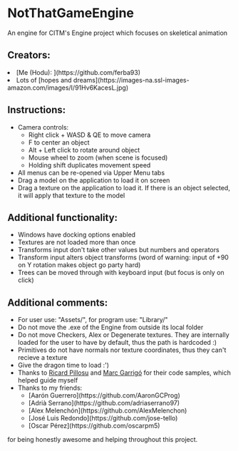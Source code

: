 # NotThatGameEngine
An engine for CITM's Engine project which focuses on skeletical animation

## Creators:
<li>[Me (Hodu): ](https://github.com/ferba93)</li>
<li>Lots of [hopes and dreams](https://images-na.ssl-images-amazon.com/images/I/91Hv6KacesL.jpg)</li>

## Instructions:
- Camera controls:<br/>
	<ul>
	<li>Right click + WASD & QE to move camera</li>
	<li>F to center an object</li>
	<li>Alt + Left click to rotate around object</li>
	<li>Mouse wheel to zoom (when scene is focused)</li>
	<li>Holding shift duplicates movement speed</li>
	</ul>
- All menus can be re-opened via Upper Menu tabs<br/>
- Drag a model on the application to load it on screen<br/>
- Drag a texture on the application to load it. If there is an object selected, it will apply that texture to the model<br/>

## Additional functionality:
- Windows have docking options enabled<br/>
- Textures are not loaded more than once<br/>
- Transforms input don't take other values but numbers and operators<br/>
- Transform input alters object transforms (word of warning: input of +90 on Y rotation makes object go party hard)<br/>
- Trees can be moved through with keyboard input (but focus is only on click)<br/>

## Additional comments:
- For user use: "Assets/", for program use: "Library/" <br/>
- Do not move the .exe of the Engine from outside its local folder <br/>
- Do not move Checkers, Alex or Degenerate textures. They are internally loaded for the user to have by default, thus the path is hardcoded :) <br/>
- Primitives do not have normals nor texture coordinates, thus they can't recieve a texture <br/>
- Give the dragon time to load :')<br/>
- Thanks to [Ricard Pillosu](https://github.com/d0n3val/Edu-Game-Engine) and [Marc Garrigó](https://github.com/markitus18/Thor-Engine) for their code samples, which helped guide myself <br/>
- Thanks to my friends:<br/>
	<ul>
	<li>[Aarón Guerrero](https://github.com/AaronGCProg)</li>
	<li>[Adrià Serrano](https://github.com/adriaserrano97)</li>
	<li>[Alex Melenchón](https://github.com/AlexMelenchon)</li>
	<li>[José Luis Redondo](https://github.com/jose-tello)</li>
	<li>[Oscar Pérez](https://github.com/oscarpm5)</li>
	</ul>
for being honestly awesome and helping throughout this project. <br/>


